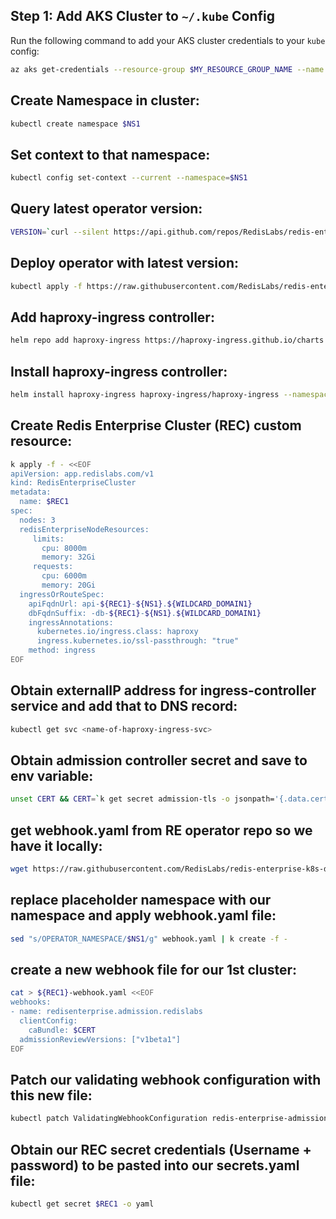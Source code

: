 ## Step 1: Add AKS Cluster to `~/.kube` Config
Run the following command to add your AKS cluster credentials to your `kube` config:

```bash
az aks get-credentials --resource-group $MY_RESOURCE_GROUP_NAME --name <name-of-AKS-cluster>
```

## Create Namespace in cluster:
```bash
kubectl create namespace $NS1
```

## Set context to that namespace:
```bash
kubectl config set-context --current --namespace=$NS1
```

## Query latest operator version:
```bash
VERSION=`curl --silent https://api.github.com/repos/RedisLabs/redis-enterprise-k8s-docs/releases/latest | grep tag_name | awk -F'"' '{print $4}'`
```

## Deploy operator with latest version:
```bash
kubectl apply -f https://raw.githubusercontent.com/RedisLabs/redis-enterprise-k8s-docs/$VERSION/bundle.yaml
```

## Add haproxy-ingress controller:
```bash
helm repo add haproxy-ingress https://haproxy-ingress.github.io/charts
```

## Install haproxy-ingress controller:
```bash
helm install haproxy-ingress haproxy-ingress/haproxy-ingress --namespace $NS1
```

## Create Redis Enterprise Cluster (REC) custom resource:
```bash
k apply -f - <<EOF
apiVersion: app.redislabs.com/v1
kind: RedisEnterpriseCluster
metadata:
  name: $REC1
spec:
  nodes: 3
  redisEnterpriseNodeResources:
     limits:
       cpu: 8000m
       memory: 32Gi
     requests:
       cpu: 6000m
       memory: 20Gi
  ingressOrRouteSpec:
    apiFqdnUrl: api-${REC1}-${NS1}.${WILDCARD_DOMAIN1}
    dbFqdnSuffix: -db-${REC1}-${NS1}.${WILDCARD_DOMAIN1}
    ingressAnnotations:
      kubernetes.io/ingress.class: haproxy
      ingress.kubernetes.io/ssl-passthrough: "true"
    method: ingress
EOF
```

## Obtain externalIP address for ingress-controller service and add that to DNS record:
```bash
kubectl get svc <name-of-haproxy-ingress-svc>
```

## Obtain admission controller secret and save to env variable:
```bash
unset CERT && CERT=`k get secret admission-tls -o jsonpath='{.data.cert}'` && echo $CERT
```

## get webhook.yaml from RE operator repo so we have it locally:
```bash
wget https://raw.githubusercontent.com/RedisLabs/redis-enterprise-k8s-docs/master/admission/webhook.yaml
```

## replace placeholder namespace with our namespace and apply webhook.yaml file:
```bash
sed "s/OPERATOR_NAMESPACE/$NS1/g" webhook.yaml | k create -f -
```

## create a new webhook file for our 1st cluster:
```bash
cat > ${REC1}-webhook.yaml <<EOF
webhooks:
- name: redisenterprise.admission.redislabs
  clientConfig:
    caBundle: $CERT
  admissionReviewVersions: ["v1beta1"]
EOF
```

## Patch our validating webhook configuration with this new file:
```bash
kubectl patch ValidatingWebhookConfiguration redis-enterprise-admission --patch "$(cat ${REC1}-webhook.yaml)"
```

## Obtain our REC secret credentials (Username + password) to be pasted into our secrets.yaml file:
```bash
kubectl get secret $REC1 -o yaml
```
